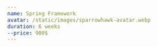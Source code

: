 ```yaml
---
name: Spring Framework
avatar: /static/images/sparrowhawk-avatar.webp
duration: 6 weeks
--price: 900$
---
```

